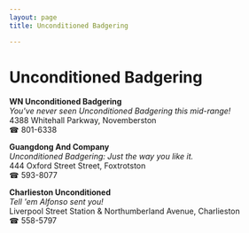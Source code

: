 ```yaml
---
layout: page 
title: Unconditioned Badgering

---
```



# Unconditioned Badgering


 **WN Unconditioned Badgering**  
_You've never seen Unconditioned Badgering this mid-range!_  
4388 Whitehall Parkway, Novemberston  
☎ 801-6338

**Guangdong And Company**  
_Unconditioned Badgering: Just the way you like it._  
444 Oxford Street Street, Foxtrotston  
☎ 593-8077

**Charlieston Unconditioned**  
_Tell 'em Alfonso sent you!_  
Liverpool Street Station & Northumberland Avenue, Charlieston  
☎ 558-5797

